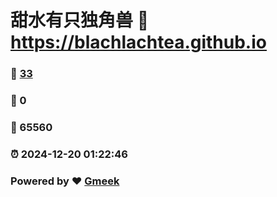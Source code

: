 # 甜水有只独角兽 :link: https://blachlachtea.github.io 
### :page_facing_up: [33](https://blachlachtea.github.io/tag.html) 
### :speech_balloon: 0 
### :hibiscus: 65560 
### :alarm_clock: 2024-12-20 01:22:46 
### Powered by :heart: [Gmeek](https://github.com/Meekdai/Gmeek)
